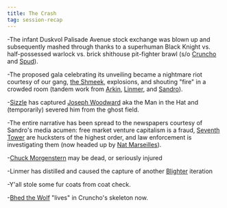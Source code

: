 ```yaml
---
title: The Crash
tag: session-recap
---
```


-The infant Duskvol Palisade Avenue stock exchange was blown up and subsequently mashed through thanks to a superhuman Black Knight vs. half-possessed warlock vs. brick shithouse pit-fighter brawl (s/o [Cruncho](/wiki/Cruncho) and [Spud](/wiki/spud)).

-The proposed gala celebrating its unveiling became a nightmare riot courtesy of our gang, [the Shmeek](/wiki/npcs#jeremy-pendryn), explosions, and shouting "fire" in a crowded room (tandem work from [Arkin](/wiki/arkin), [Linmer](/wiki/linmer), and [Sandro](/wiki/sandro)).

-[Sizzle](/wiki/sizzle) has captured [Joseph Woodward](/wiki/joseph-woodward) aka the Man in the Hat and (temporarily) severed him from the ghost field.

-The entire narrative has been spread to the newspapers courtesy of Sandro's media acumen: free market venture capitalism is a fraud, [Seventh Tower](/wiki/seventh-tower) are hucksters of the highest order, and law enforcement is investigating them (now headed up by [Nat Marseilles](/wiki/npcs#nat-marseilles)).

-[Chuck Morgenstern](/wiki/npcs#chuck-morgenstern) may be dead, or seriously injured

-Linmer has distilled and caused the capture of another [Blighter](/wiki/npcs#blighter) iteration

-Y'all stole some fur coats from coat check.

-[Bhed the Wolf](/wiki/npcs#bhed-the-wolf) "lives" in Cruncho's skeleton now.